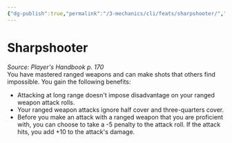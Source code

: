 ```yaml
---
{"dg-publish":true,"permalink":"/3-mechanics/cli/feats/sharpshooter/","tags":["ttrpg-cli/compendium/src/5e/phb","ttrpg-cli/feat"],"noteIcon":""}
---
```


# Sharpshooter
*Source: Player's Handbook p. 170*  
You have mastered ranged weapons and can make shots that others find impossible. You gain the following benefits:

- Attacking at long range doesn't impose disadvantage on your ranged weapon attack rolls.  
- Your ranged weapon attacks ignore half cover and three-quarters cover.  
- Before you make an attack with a ranged weapon that you are proficient with, you can choose to take a -5 penalty to the attack roll. If the attack hits, you add +10 to the attack's damage.